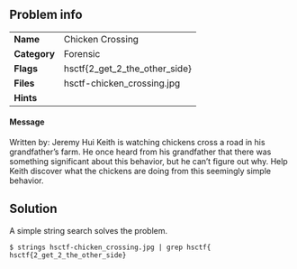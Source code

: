 ## Problem info
<table>
  <tr>
    <td><strong>Name</strong></td>
    <td>Chicken Crossing</td>
  </tr>
  <tr>
    <td><strong>Category</strong></td>
    <td>Forensic</td>
  </tr>
  <tr>
    <td><strong>Flags</strong></td>
    <td>hsctf{2_get_2_the_other_side}</td>
  </tr>
  <tr>
    <td><strong>Files</strong></td>
    <td>hsctf-chicken_crossing.jpg</td>
  </tr>
  <tr>
    <td><strong>Hints</strong></td>
    <td></td>
  </tr>
</table>

#### Message
Written by: Jeremy Hui
Keith is watching chickens cross a road in his grandfather’s farm. He once heard from his grandfather that there was something significant about this behavior, but he can’t figure out why. Help Keith discover what the chickens are doing from this seemingly simple behavior.


## Solution
A simple string search solves the problem.
```
$ strings hsctf-chicken_crossing.jpg | grep hsctf{
hsctf{2_get_2_the_other_side}
```
